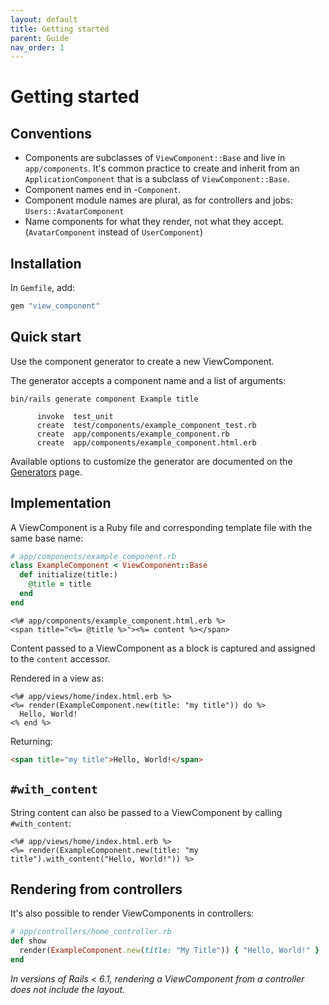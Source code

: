 ```yaml
---
layout: default
title: Getting started
parent: Guide
nav_order: 1
---
```


# Getting started

## Conventions

- Components are subclasses of `ViewComponent::Base` and live in `app/components`. It's common practice to create and inherit from an `ApplicationComponent` that is a subclass of `ViewComponent::Base`.
- Component names end in -`Component`.
- Component module names are plural, as for controllers and jobs: `Users::AvatarComponent`
- Name components for what they render, not what they accept. (`AvatarComponent` instead of `UserComponent`)

## Installation

In `Gemfile`, add:

```ruby
gem "view_component"
```

## Quick start

Use the component generator to create a new ViewComponent.

The generator accepts a component name and a list of arguments:

```console
bin/rails generate component Example title

      invoke  test_unit
      create  test/components/example_component_test.rb
      create  app/components/example_component.rb
      create  app/components/example_component.html.erb
```

Available options to customize the generator are documented on the [Generators](/guide/generators.html) page.

## Implementation

A ViewComponent is a Ruby file and corresponding template file with the same base name:

```ruby
# app/components/example_component.rb
class ExampleComponent < ViewComponent::Base
  def initialize(title:)
    @title = title
  end
end
```

```erb
<%# app/components/example_component.html.erb %>
<span title="<%= @title %>"><%= content %></span>
```

Content passed to a ViewComponent as a block is captured and assigned to the `content` accessor.

Rendered in a view as:

```erb
<%# app/views/home/index.html.erb %>
<%= render(ExampleComponent.new(title: "my title")) do %>
  Hello, World!
<% end %>
```

Returning:

```html
<span title="my title">Hello, World!</span>
```

## `#with_content`

String content can also be passed to a ViewComponent by calling `#with_content`:

```erb
<%# app/views/home/index.html.erb %>
<%= render(ExampleComponent.new(title: "my title").with_content("Hello, World!")) %>
```

## Rendering from controllers

It's also possible to render ViewComponents in controllers:

```ruby
# app/controllers/home_controller.rb
def show
  render(ExampleComponent.new(title: "My Title")) { "Hello, World!" }
end
```

_In versions of Rails < 6.1, rendering a ViewComponent from a controller does not include the layout._
